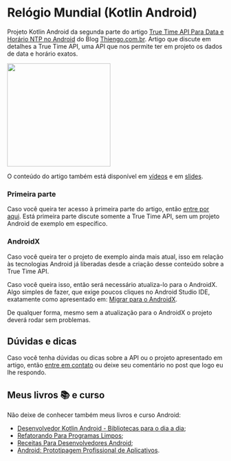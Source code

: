 # Relógio Mundial (Kotlin Android)

Projeto Kotlin Android da segunda parte do artigo [True Time API Para Data e Horário NTP no Android](https://www.thiengo.com.br/true-time-api-para-data-e-horario-ntp-no-android#title-17) do Blog [Thiengo.com.br](https://www.thiengo.com.br). Artigo que discute em detalhes a True Time API, uma API que nos permite ter em projeto os dados de data e horário exatos.

<img src="https://www.thiengo.com.br/img/post/normal/brda4c7d0kkbofcvqal1f5lcs77dc6138987865dc86b34544d8f045cdb.gif" width="240">

O conteúdo do artigo também está disponível em [vídeos](https://www.thiengo.com.br/true-time-api-para-data-e-horario-ntp-no-android#title-34) e em [slides](https://www.thiengo.com.br/true-time-api-para-data-e-horario-ntp-no-android#title-33).

### Primeira parte

Caso você queira ter acesso à primeira parte do artigo, então [entre por aqui](https://www.thiengo.com.br/true-time-api-para-data-e-horario-ntp-no-android#title-01). Está primeira parte discute somente a True Time API, sem um projeto Android de exemplo em específico.

### AndroidX

Caso você queira ter o projeto de exemplo ainda mais atual, isso em relação às tecnologias Android já liberadas desde a criação desse conteúdo sobre a True Time API.

Caso você queira isso, então será necessário atualiza-lo para o AndroidX. Algo simples de fazer, que exige poucos cliques no Android Studio IDE, exatamente como apresentado em: [Migrar para o AndroidX](https://developer.android.com/jetpack/androidx/migrate?hl=pt-br).

De qualquer forma, mesmo sem a atualização para o AndroidX o projeto deverá rodar sem problemas.

## Dúvidas e dicas

Caso você tenha dúvidas ou dicas sobre a API ou o projeto apresentado em artigo, então [entre em contato](https://www.thiengo.com.br/contato) ou deixe seu comentário no post que logo eu lhe respondo.

## Meus livros 📚 e curso

Não deixe de conhecer também meus livros e curso Android:

- [Desenvolvedor Kotlin Android - Bibliotecas para o dia a dia](https://www.thiengo.com.br/livro-desenvolvedor-kotlin-android);
- [Refatorando Para Programas Limpos](https://www.thiengo.com.br/livro-refatorando-para-programas-limpos);
- [Receitas Para Desenvolvedores Android](https://www.thiengo.com.br/livro-receitas-para-desenvolvedores-android);
- [Android: Prototipagem Profissional de Aplicativos](https://www.udemy.com/course/android-prototipagem-profissional-de-aplicativos/?locale=pt_BR&persist_locale=).
